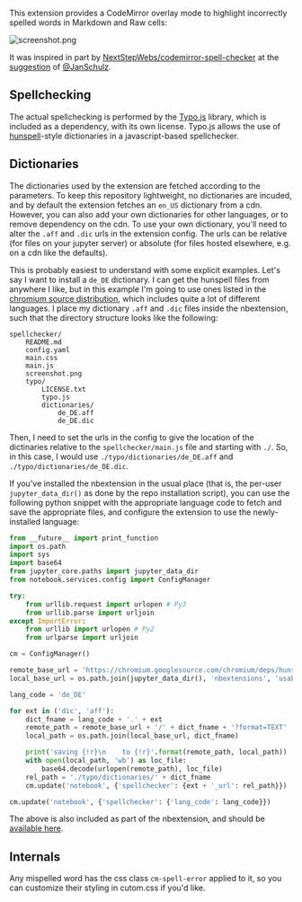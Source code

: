 This extension provides a CodeMirror overlay mode to highlight incorrectly
spelled words in Markdown and Raw cells:

![screenshot.png](./screenshot.png)

It was inspired in part by
[NextStepWebs/codemirror-spell-checker](https://github.com/NextStepWebs/codemirror-spell-checker/blob/78773ebdd6c8cf8acd043342023636ae345ca0f3/src/js/spell-checker.js)
at the
[suggestion](https://github.com/ipython-contrib/IPython-notebook-extensions/issues/521)
of [@JanSchulz](https://github.com/JanSchulz).


Spellchecking
-------------
The actual spellchecking is performed by the
[Typo.js](https://github.com/cfinke/Typo.js) library, which is included as a
dependency, with its own license.
Typo.js allows the use of
[hunspell](https://en.wikipedia.org/wiki/Hunspell)-style dictionaries in a
javascript-based spellchecker.


Dictionaries
------------

The dictionaries used by the extension are fetched according to the parameters.
To keep this repository lightweight, no dictionaries are incuded, and by
default the extension fetches an `en_US` dictionary from a cdn.
However, you can also add your own dictionaries for other languages, or to
remove dependency on the cdn.
To use your own dictionary, you'll need to alter the `.aff` and `.dic` urls in
the extension config.
The urls can be relative (for files on your jupyter server) or absolute (for
files hosted elsewhere, e.g. on a cdn like the defaults).

This is probably easiest to understand with some explicit examples.
Let's say I want to install a `de_DE` dictionary.
I can get the hunspell files from anywhere I like, but in this example I'm
going to use ones listed in the
[chromium source distribution](https://chromium.googlesource.com/chromium/deps/hunspell_dictionaries/+/master),
which includes quite a lot of different languages.
I place my dictionary `.aff` and `.dic` files inside the nbextension, such that
the directory structure looks like the following:

```
spellchecker/
	README.md
	config.yaml
	main.css
	main.js
	screenshot.png
	typo/
		LICENSE.txt
		typo.js
		dictionaries/
			de_DE.aff
			de_DE.dic
```

Then, I need to set the urls in the config to give the location of the
dictinaries relative to the `spellchecker/main.js` file and starting with `./`.
So, in this case, I would use `./typo/dictionaries/de_DE.aff` and
`./typo/dictionaries/de_DE.dic`.

If you've installed the nbextension in the usual place (that is, the per-user
`jupyter_data_dir()` as done by the repo installation script), you can use the
following python snippet with the appropriate language code to fetch and save
the appropriate files, and configure the extension to use the newly-installed
language:

```python
from __future__ import print_function
import os.path
import sys
import base64
from jupyter_core.paths import jupyter_data_dir
from notebook.services.config import ConfigManager

try:
    from urllib.request import urlopen # Py3
    from urllib.parse import urljoin
except ImportError:
    from urllib import urlopen # Py2
    from urlparse import urljoin

cm = ConfigManager()

remote_base_url = 'https://chromium.googlesource.com/chromium/deps/hunspell_dictionaries/+/master'
local_base_url = os.path.join(jupyter_data_dir(), 'nbextensions', 'usability', 'spellchecker', 'typo', 'dictionaries')

lang_code = 'de_DE'

for ext in ('dic', 'aff'):
    dict_fname = lang_code + '.' + ext
    remote_path = remote_base_url + '/' + dict_fname + '?format=TEXT'
    local_path = os.path.join(local_base_url, dict_fname)

    print('saving {!r}\n    to {!r}'.format(remote_path, local_path))
    with open(local_path, 'wb') as loc_file:
        base64.decode(urlopen(remote_path), loc_file)
    rel_path = './typo/dictionaries/' + dict_fname
    cm.update('notebook', {'spellchecker': {ext + '_url': rel_path}})

cm.update('notebook', {'spellchecker': {'lang_code': lang_code}})
```

The above is also included as part of the nbextension, and should be
[available here](./download_new_dict.py).


Internals
---------
Any mispelled word has the css class `cm-spell-error` applied to it, so you can
customize their styling in cutom.css if you'd like.
